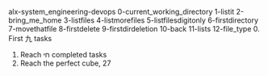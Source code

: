 alx-system_engineering-devops
0-current_working_directory
1-listit
2-bring_me_home
3-listfiles
4-listmorefiles
5-listfilesdigitonly
6-firstdirectory
7-movethatfile
8-firstdelete
9-firstdirdeletion
10-back
11-lists
12-file_type
0. First 九 tasks
1. Reach חי completed tasks
2. Reach the perfect cube, 27
